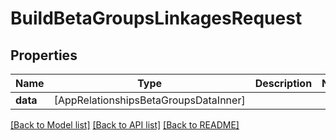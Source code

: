 # BuildBetaGroupsLinkagesRequest

## Properties
Name | Type | Description | Notes
------------ | ------------- | ------------- | -------------
**data** | [AppRelationshipsBetaGroupsDataInner] |  | 

[[Back to Model list]](../README.md#documentation-for-models) [[Back to API list]](../README.md#documentation-for-api-endpoints) [[Back to README]](../README.md)


